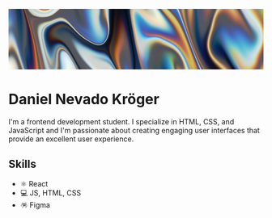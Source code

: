 ![](https://github.com/DanielNevadoK/DanielNevadoK/blob/main/vackground-com-ZNkiEWL02mI-unsplash.jpg)
<h1> Daniel Nevado Kröger </h1>

I'm a frontend development student. I specialize in HTML, CSS, and JavaScript and I'm passionate about creating engaging user interfaces that provide an excellent user experience.

## Skills
* ⚛️ React
* 💻 JS, HTML, CSS
* 🪅 Figma






